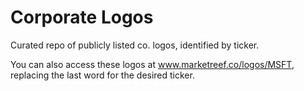 Corporate Logos
===============

Curated repo of publicly listed co. logos, identified by ticker.

You can also access these logos at www.marketreef.co/logos/MSFT, replacing the last word for the desired ticker.